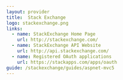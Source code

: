 ```yaml
---
layout: provider
title:  Stack Exchange
logo: stackexchange.png
links:
  - name: StackExchange Home Page
    url: http://stackexchange.com/
  - name: StackExchange API Website
    url: http://api.stackexchange.com/
  - name: Registered OAuth applications
    url: https://stackapps.com/apps/oauth
guide: /stackexchange/guides/aspnet-mvc5
---
```


